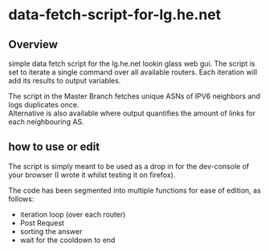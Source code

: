 # data-fetch-script-for-lg.he.net

## Overview

simple data fetch script for the lg.he.net lookin glass web gui. The script is set to iterate a single command over all available routers. 
Each iteration will add its results to output variables.

The script in the Master Branch fetches unique ASNs of IPV6 neighbors and logs duplicates once.  
Alternative is also available where output quantifies the amount of links for each neighbouring AS.

## how to use or edit

The script is simply meant to be used as a drop in for the dev-console of your browser (I wrote it whilst testing it on firefox).  
  
The code has been segmented into multiple functions for ease of edition, as follows:  

- iteration loop (over each router)
- Post Request
- sorting the answer
- wait for the cooldown to end

